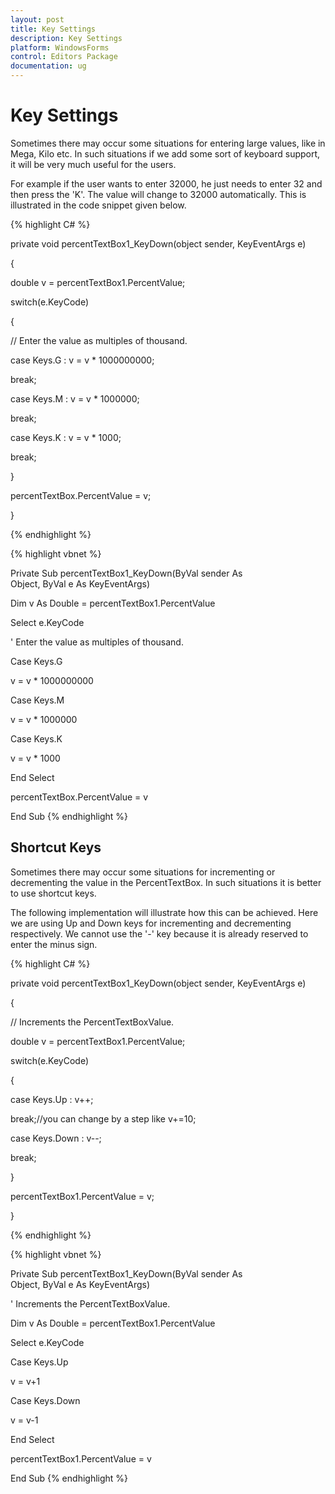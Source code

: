 ```yaml
---
layout: post
title: Key Settings
description: Key Settings
platform: WindowsForms
control: Editors Package
documentation: ug
---
```



# Key Settings

Sometimes there may occur some situations for entering large values, like in Mega, Kilo etc. In such situations if we add some sort of keyboard support, it will be very much useful for the users.

For example if the user wants to enter 32000, he just needs to enter 32 and then press the 'K'. The value will change to 32000 automatically. This is illustrated in the code snippet given below.



{% highlight C# %}




private void percentTextBox1_KeyDown(object sender, KeyEventArgs e)

{

double v = percentTextBox1.PercentValue;

switch(e.KeyCode)

{

// Enter the value as multiples of thousand.

case Keys.G : v = v * 1000000000;

break;

case Keys.M : v = v * 1000000;

break;

case Keys.K : v = v * 1000;

break;

}

percentTextBox.PercentValue = v;

}


{% endhighlight %}


{% highlight vbnet %}


Private Sub percentTextBox1_KeyDown(ByVal sender As Object, ByVal e As KeyEventArgs)

Dim v As Double = percentTextBox1.PercentValue

Select e.KeyCode

' Enter the value as multiples of thousand.

Case Keys.G

v = v * 1000000000

Case Keys.M

v = v * 1000000

Case Keys.K

v = v * 1000

End Select

percentTextBox.PercentValue = v

End Sub
{% endhighlight %}


## Shortcut Keys

Sometimes there may occur some situations for incrementing or decrementing the value in the PercentTextBox. In such situations it is better to use shortcut keys.

The following implementation will illustrate how this can be achieved. Here we are using Up and Down keys for incrementing and decrementing respectively. We cannot use the '-' key because it is already reserved to enter the minus sign.



{% highlight C# %}


private void percentTextBox1_KeyDown(object sender, KeyEventArgs e)

{

// Increments the PercentTextBoxValue.

double v = percentTextBox1.PercentValue;

switch(e.KeyCode)

{

case Keys.Up : v++;

break;//you can change by a step like v+=10;

case Keys.Down : v--;

break;

}

percentTextBox1.PercentValue = v;

}

{% endhighlight %}




{% highlight vbnet %}



Private Sub percentTextBox1_KeyDown(ByVal sender As Object, ByVal e As KeyEventArgs)

' Increments the PercentTextBoxValue.

Dim v As Double = percentTextBox1.PercentValue

Select e.KeyCode

Case Keys.Up

v = v+1

Case Keys.Down

v = v-1

End Select

percentTextBox1.PercentValue = v

End Sub
{% endhighlight %}